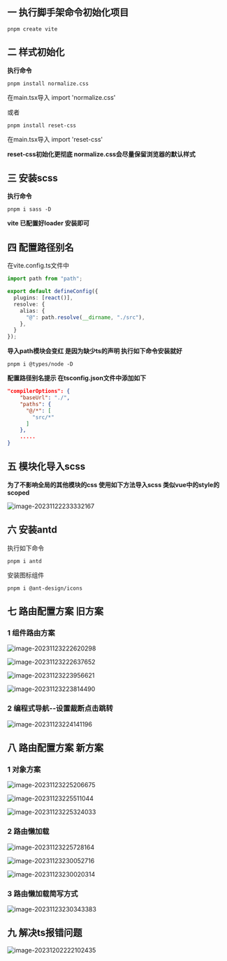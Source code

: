## 一 执行脚手架命令初始化项目

```
pnpm create vite
```



## 二 样式初始化

**执行命令**

```
pnpm install normalize.css 
```

在main.tsx导入 import 'normalize.css'

或者

```
pnpm install reset-css
```

在main.tsx导入 import 'reset-css'

**reset-css初始化更彻底  normalize.css会尽量保留浏览器的默认样式**



## 三 安装scss

**执行命令**

```
pnpm i sass -D
```

**vite 已配置好loader 安装即可**



## 四 配置路径别名

在vite.config.ts文件中

```ts
import path from "path";

export default defineConfig({
  plugins: [react()],
  resolve: {
    alias: {
      "@": path.resolve(__dirname, "./src"),
    },
  }
});
```

**导入path模块会变红 是因为缺少ts的声明 执行如下命令安装就好**

```
pnpm i @types/node -D
```

**配置路径别名提示 在tsconfig.json文件中添加如下**

```json
"compilerOptions": {
    "baseUrl": "./",
    "paths": {
      "@/*": [
        "src/*"
      ]
    },
    .....
}
```



## 五 模块化导入scss

**为了不影响全局的其他模块的css 使用如下方法导入scss 类似vue中的style的scoped**

![image-20231122233332167](E:\学习资料\images\image-20231122233332167.png)



## 六 安装antd

执行如下命令

```
pnpm i antd
```

安装图标组件

```
pnpm i @ant-design/icons
```



## 七 路由配置方案 旧方案

### 1 组件路由方案

![image-20231123222620298](E:\学习资料\images\image-20231123222620298.png)

![image-20231123222637652](E:\学习资料\images\image-20231123222637652.png)

![image-20231123223956621](E:\学习资料\images\image-20231123223956621.png)

 ![image-20231123223814490](E:\学习资料\images\image-20231123223814490.png)



### 2 编程式导航--设置裁断点击跳转

![image-20231123224141196](E:\学习资料\images\image-20231123224141196.png)  



## 八 路由配置方案 新方案

### 1 对象方案

![image-20231123225206675](E:\学习资料\images\image-20231123225206675.png)

![image-20231123225511044](E:\学习资料\images\image-20231123225511044.png)

![image-20231123225324033](E:\学习资料\images\image-20231123225324033.png)



### 2 路由懒加载

![image-20231123225728164](E:\学习资料\images\image-20231123225728164.png)

![image-20231123230052716](E:\学习资料\images\image-20231123230052716.png)

![image-20231123230020314](E:\学习资料\images\image-20231123230020314.png)

### 3 路由懒加载简写方式

![image-20231123230343383](E:\学习资料\images\image-20231123230343383.png)

## 九 解决ts报错问题

![image-20231202222102435](E:\学习资料\images\image-20231202222102435.png)



